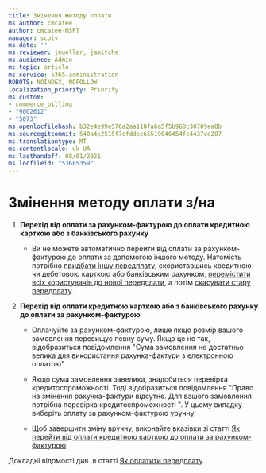 ```yaml
---
title: Змінення методу оплати
ms.author: cmcatee
author: cmcatee-MSFT
manager: scotv
ms.date: ''
ms.reviewer: jmueller, jamitche
ms.audience: Admin
ms.topic: article
ms.service: o365-administration
ROBOTS: NOINDEX, NOFOLLOW
localization_priority: Priority
ms.custom:
- commerce_billing
- "9002612"
- "5073"
ms.openlocfilehash: b32e4e99e576a2aa118fa6a5f5b968c30709ea8b
ms.sourcegitcommit: 540a4e2515f7cfddee65519046454fc4437cd287
ms.translationtype: MT
ms.contentlocale: uk-UA
ms.lasthandoff: 08/01/2021
ms.locfileid: "53685359"
---
```

# <a name="change-payment-method-fromto"></a>Змінення методу оплати з/на

1. **Перехід від оплати за рахунком-фактурою до оплати кредитною карткою або з банківського рахунку**

    - Ви не можете автоматично перейти від оплати за рахунком-фактурою до оплати за допомогою іншого методу. Натомість потрібно [придбати іншу передплату](/microsoft-365/commerce/try-or-buy-microsoft-365#buy-a-different-subscription), скориставшись кредитною чи дебетовою карткою або банківським рахунком, [перемістити всіх користувачів до нової передплати](/microsoft-365/commerce/subscriptions/move-users-different-subscription), а потім [скасувати стару передплату](/microsoft-365/commerce/subscriptions/cancel-your-subscription).

2. **Перехід від оплати кредитною карткою або з банківського рахунку до оплати за рахунком-фактурою**

    - Оплачуйте за рахунком-фактурою, лише якщо розмір вашого замовлення перевищує певну суму. Якщо це не так, відобразиться повідомлення "Сума замовлення не достатньо велика для використання рахунка-фактури з електронною оплатою".

    - Якщо сума замовлення завелика, знадобиться перевірка кредитоспроможності. Тоді відобразиться повідомлення "Право на змінення рахунка-фактури відсутнє. Для вашого замовлення потрібна перевірка кредитоспроможності ". У цьому випадку виберіть оплату за рахунком-фактурою уручну.

    - Щоб завершити зміну вручну, виконайте вказівки зі статті [Як перейти від оплати кредитною карткою до оплати за рахунком-фактурою](how-do-i-change-from-credit-card-payments-to-invoice.md).

Докладні відомості див. в статті [Як оплатити передплату](/microsoft-365/commerce/billing-and-payments/pay-for-your-subscription).
